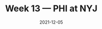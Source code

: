 ---
layout: game
title: Week 13 — PHI at NYJ
season: 2021
game_id: 2021_13_PHI_NYJ
week: 13
date: 2021-12-05
home_team: NYJ
away_team: PHI
final_home: 
final_away: 
pbp_url: /assets/data/pbp/2021/2021_13_PHI_NYJ.csv.gz
---
